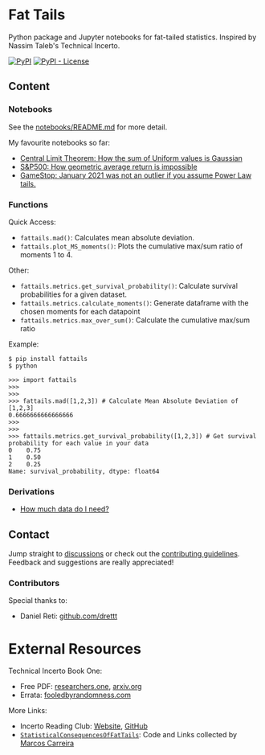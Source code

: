 # Fat Tails
Python package and Jupyter notebooks for fat-tailed statistics. Inspired by Nassim Taleb's Technical Incerto.

[![PyPI](https://img.shields.io/pypi/v/fattails)](https://pypi.org/project/fattails/)
[![PyPI - License](https://img.shields.io/pypi/l/fattails)](https://github.com/FergM/fattails/blob/main/LICENSE)

## Content

### Notebooks
See the [notebooks/README.md](https://github.com/FergM/fattails/blob/main/notebooks/README.md) for more detail.

My favourite notebooks so far:
* [Central Limit Theorem: How the sum of Uniform values is Gaussian](https://github.com/FergM/fattails/blob/main/notebooks/NB-22%20-%20Visual%20Central%20Limit%20Theorem.ipynb)
* [S&P500: How geometric average return is impossible](https://github.com/FergM/fattails/blob/main/notebooks/Notebook-11%20-%20Ergodicity%20and%20S%26P500.ipynb)
* [GameStop: January 2021 was not an outlier if you assume Power Law tails.](https://github.com/FergM/fattails/blob/main/notebooks/NB-25%20-%20Survival%20Plot%20-%20Gamestop.ipynb)

### Functions
Quick Access:
* `fattails.mad()`: Calculates mean absolute deviation.
* `fattails.plot_MS_moments()`: Plots the cumulative max/sum ratio of moments 1 to 4.

Other:
* `fattails.metrics.get_survival_probability()`: Calculate survival probabilities for a given dataset.
* `fattails.metrics.calculate_moments()`: Generate dataframe with the chosen moments for each datapoint
* `fattails.metrics.max_over_sum()`: Calculate the cumulative max/sum ratio

Example:
```
$ pip install fattails
$ python

>>> import fattails
>>>
>>>
>>> fattails.mad([1,2,3]) # Calculate Mean Absolute Deviation of [1,2,3]
0.6666666666666666
>>>
>>>
>>> fattails.metrics.get_survival_probability([1,2,3]) # Get survival probability for each value in your data
0    0.75
1    0.50
2    0.25
Name: survival_probability, dtype: float64
```

### Derivations
* [How much data do I need?](https://github.com/FergM/fattails/blob/main/docs/Notes-02%20-%20Derivation%20-%20How%20much%20data%20do%20I%20need.pdf)

## Contact
Jump straight to [discussions](https://github.com/FergM/fattails/discussions) or check out the [contributing guidelines](https://github.com/FergM/fattails/blob/main/docs/CONTRIBUTING.md). Feedback and suggestions are really appreciated!

### Contributors
Special thanks to:
* Daniel Reti: [github.com/drettt](https://github.com/drettt)

# External Resources
Technical Incerto Book One:
* Free PDF: [researchers.one](https://researchers.one/articles/20.01.00018), [arxiv.org](https://arxiv.org/abs/2001.10488)
* Errata: [fooledbyrandomness.com](https://www.fooledbyrandomness.com/Errata2020FirstEdition.pdf)

More Links:
* Incerto Reading Club: [Website](http://www.techincertoreadingclub.com/), [GitHub](https://github.com/Technical-Incerto-Reading-Club/code-examples)
* [`StatisticalConsequencesOfFatTails`](https://github.com/MarcosCarreira/StatisticalConsequencesOfFatTails): Code and Links collected by [Marcos Carreira](https://github.com/MarcosCarreira)
